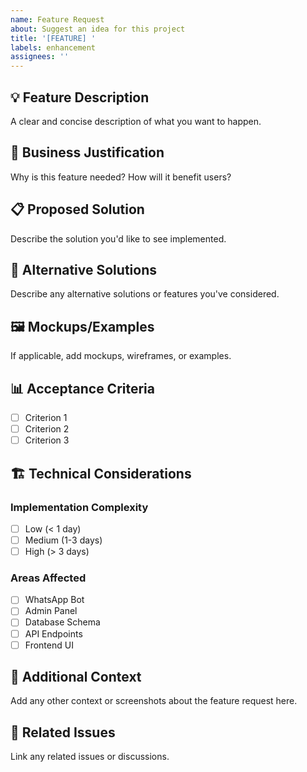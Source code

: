 ```yaml
---
name: Feature Request
about: Suggest an idea for this project
title: '[FEATURE] '
labels: enhancement
assignees: ''
---
```


## 💡 **Feature Description**

A clear and concise description of what you want to happen.

## 🎯 **Business Justification**

Why is this feature needed? How will it benefit users?

## 📋 **Proposed Solution**

Describe the solution you'd like to see implemented.

## 🔄 **Alternative Solutions**

Describe any alternative solutions or features you've considered.

## 🖼️ **Mockups/Examples**

If applicable, add mockups, wireframes, or examples.

## 📊 **Acceptance Criteria**

- [ ] Criterion 1
- [ ] Criterion 2
- [ ] Criterion 3

## 🏗️ **Technical Considerations**

### **Implementation Complexity**
- [ ] Low (< 1 day)
- [ ] Medium (1-3 days)
- [ ] High (> 3 days)

### **Areas Affected**
- [ ] WhatsApp Bot
- [ ] Admin Panel
- [ ] Database Schema
- [ ] API Endpoints
- [ ] Frontend UI

## 📝 **Additional Context**

Add any other context or screenshots about the feature request here.

## 🔗 **Related Issues**

Link any related issues or discussions.
